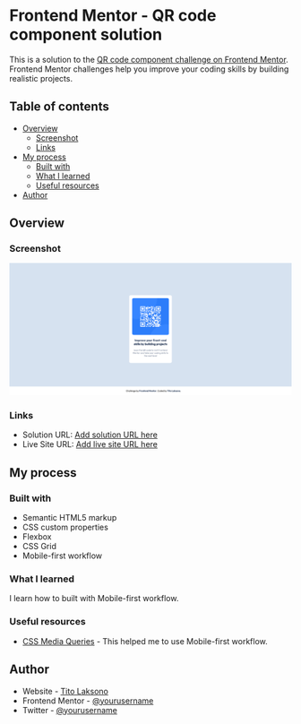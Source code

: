 # Frontend Mentor - QR code component solution

This is a solution to the [QR code component challenge on Frontend Mentor](https://www.frontendmentor.io/challenges/qr-code-component-iux_sIO_H). Frontend Mentor challenges help you improve your coding skills by building realistic projects. 

## Table of contents

- [Overview](#overview)
  - [Screenshot](#screenshot)
  - [Links](#links)
- [My process](#my-process)
  - [Built with](#built-with)
  - [What I learned](#what-i-learned)
  - [Useful resources](#useful-resources)
- [Author](#author)

## Overview

### Screenshot

![](./screenshot.png)

### Links

- Solution URL: [Add solution URL here](https://www.frontendmentor.io/solutions/frontend-mentor-qr-code-component-MipcsMC-nD)
- Live Site URL: [Add live site URL here](https://qr-code-component-main-eta-pearl.vercel.app/)

## My process

### Built with

- Semantic HTML5 markup
- CSS custom properties
- Flexbox
- CSS Grid
- Mobile-first workflow

### What I learned

I learn how to built with Mobile-first workflow. 

### Useful resources

- [CSS Media Queries](https://www.w3schools.com/css/css3_mediaqueries.asp) - This helped me to use Mobile-first workflow.

## Author

- Website - [Tito Laksono](https://www.tlaksono.my.id)
- Frontend Mentor - [@yourusername](https://www.frontendmentor.io/profile/tlaksono7)
- Twitter - [@yourusername](https://www.twitter.com/_titolaksono)
